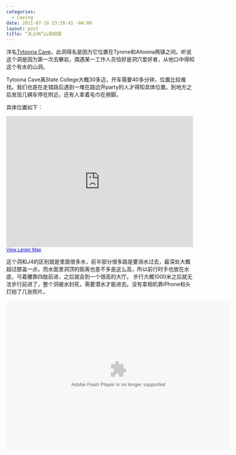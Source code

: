 ```yaml
--- 
categories: 
  - Caving
date: 2011-07-16 23:29:43 -04:00
layout: post
title: “太土呐”山洞初探
---
```

洋名<a href="http://en.wikipedia.org/wiki/Tytoona_Cave">Tytoona Cave</a>，此洞得名是因为它位置在Tyrone和Altoona两镇之间。听说这个洞是因为第一次去攀岩，偶遇某一工作人员恰好是洞穴爱好者，从他口中得知这个有水的山洞。

<!--more-->

Tytoona Cave离State College大概30多迈，开车需要40多分钟，位置比较难找。我们也是在走错路后遇到一堆在路边开party的人才得知具体位置。到地方之后发现几辆车停在附近，还有人拿着毛巾在擦脚。

具体位置如下：

<iframe width="500" height="350" frameborder="0" scrolling="no" marginheight="0" marginwidth="0" src="http://maps.google.com/maps?f=q&amp;source=s_q&amp;hl=en&amp;geocode=&amp;q=40.601718,+-78.219631&amp;aq=&amp;sll=37.0625,-95.677068&amp;sspn=77.694388,79.277344&amp;ie=UTF8&amp;ll=40.602614,-78.221111&amp;spn=0.022808,0.042915&amp;z=14&amp;iwloc=near&amp;output=embed"></iframe><br /><small><a href="http://maps.google.com/maps?f=q&amp;source=embed&amp;hl=en&amp;geocode=&amp;q=40.601718,+-78.219631&amp;aq=&amp;sll=37.0625,-95.677068&amp;sspn=77.694388,79.277344&amp;ie=UTF8&amp;ll=40.602614,-78.221111&amp;spn=0.022808,0.042915&amp;z=14&amp;iwloc=near" style="color:#0000FF;text-align:left">View Larger Map</a></small>

这个洞和J4的区别就是里面很多水，前半部分很多路是要淌水过去，最深处大概超过膝盖一点，而水面里洞顶的距离也差不多是这么高，所以前行时手也放在水底，弓着腰靠四肢前进，之后就会到一个很高的大厅。
步行大概1000米之后就无法步行前进了，整个洞被水封死，需要潜水才能进去。没有拿相机靠iPhone和头灯拍了几张照片。

<embed type="application/x-shockwave-flash" src="https://picasaweb.google.com/s/c/bin/slideshow.swf" width="600" height="400" flashvars="host=picasaweb.google.com&noautoplay=1&hl=en_US&feat=flashalbum&RGB=0x000000&feed=https%3A%2F%2Fpicasaweb.google.com%2Fdata%2Ffeed%2Fapi%2Fuser%2Fztpala%2Falbumid%2F5630158955145536033%3Falt%3Drss%26kind%3Dphoto%26hl%3Den_US" pluginspage="http://www.macromedia.com/go/getflashplayer"></embed>
